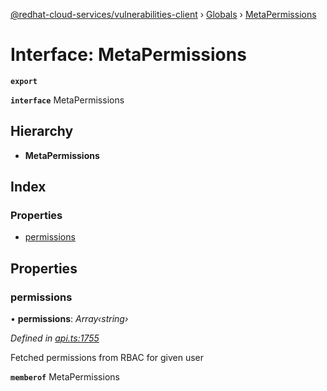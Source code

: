 [@redhat-cloud-services/vulnerabilities-client](../README.md) › [Globals](../globals.md) › [MetaPermissions](metapermissions.md)

# Interface: MetaPermissions

**`export`** 

**`interface`** MetaPermissions

## Hierarchy

* **MetaPermissions**

## Index

### Properties

* [permissions](metapermissions.md#permissions)

## Properties

###  permissions

• **permissions**: *Array‹string›*

*Defined in [api.ts:1755](https://github.com/RedHatInsights/javascript-clients/blob/master/packages/vulnerabilities/api.ts#L1755)*

Fetched permissions from RBAC for given user

**`memberof`** MetaPermissions
